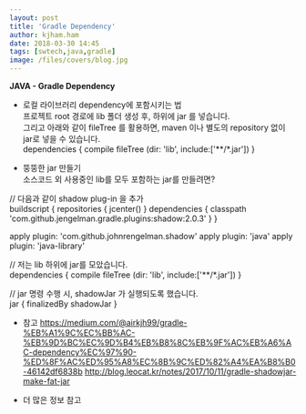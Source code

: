 ```yaml
---
layout: post
title: 'Gradle Dependency'
author: kjham.ham
date: 2018-03-30 14:45
tags: [swtech,java,gradle]
image: /files/covers/blog.jpg
---
```


**JAVA - Gradle Dependency**

- 로컬 라이브러리 dependency에 포함시키는 법  
프로젝트 root 경로에 lib 폴더 생성 후, 하위에 jar 를 넣습니다.  
그리고 아래와 같이 fileTree 를 활용하면, maven 이나 별도의 repository 없이 jar로 넣을 수 있습니다.  
dependencies {
   compile fileTree (dir: 'lib', include:['**/*.jar'])
}

- 뚱뚱한 jar 만들기  
소스코드 외 사용중인 lib를 모두 포함하는 jar를 만들려면?  

// 다음과 같이 shadow plug-in 을 추가  
buildscript {
    repositories {
        jcenter()
    }
    dependencies {
        classpath 'com.github.jengelman.gradle.plugins:shadow:2.0.3'
    }
}

apply plugin: 'com.github.johnrengelman.shadow'
apply plugin: 'java'
apply plugin: 'java-library'

// 저는 lib 하위에 jar를 모았습니다.  
dependencies {
	compile fileTree (dir: 'lib', include:['**/*.jar'])
}

// jar 명령 수행 시, shadowJar 가 실행되도록 했습니다.  
jar {
    finalizedBy shadowJar
}


- 참고
https://medium.com/@airkjh99/gradle-%EB%A1%9C%EC%BB%AC-%EB%9D%BC%EC%9D%B4%EB%B8%8C%EB%9F%AC%EB%A6%AC-dependency%EC%97%90-%ED%8F%AC%ED%95%A8%EC%8B%9C%ED%82%A4%EA%B8%B0-46142df6838b
http://blog.leocat.kr/notes/2017/10/11/gradle-shadowjar-make-fat-jar  

- 더 많은 정보 참고  